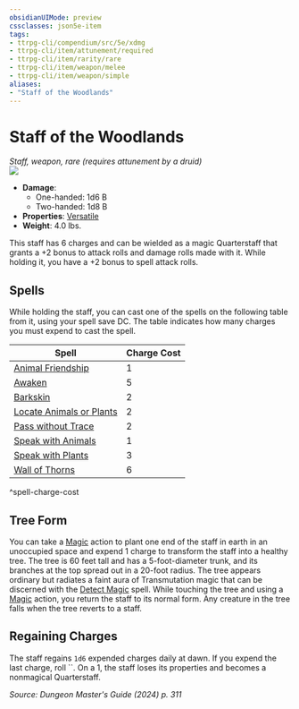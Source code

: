 ```yaml
---
obsidianUIMode: preview
cssclasses: json5e-item
tags:
- ttrpg-cli/compendium/src/5e/xdmg
- ttrpg-cli/item/attunement/required
- ttrpg-cli/item/rarity/rare
- ttrpg-cli/item/weapon/melee
- ttrpg-cli/item/weapon/simple
aliases: 
- "Staff of the Woodlands"
---
```

# Staff of the Woodlands
*Staff, weapon, rare (requires attunement by a druid)*  
![](3-Mechanics/CLI/items/img/staff-of-the-woodlands.webp#right)

- **Damage**:
  - One-handed: 1d6 B
  - Two-handed: 1d8 B
- **Properties**: [Versatile](3-Mechanics/CLI/rules/item-properties.md#Versatile)
- **Weight**: 4.0 lbs.

This staff has 6 charges and can be wielded as a magic Quarterstaff that grants a +2 bonus to attack rolls and damage rolls made with it. While holding it, you have a +2 bonus to spell attack rolls.

## Spells

While holding the staff, you can cast one of the spells on the following table from it, using your spell save DC. The table indicates how many charges you must expend to cast the spell.

| Spell | Charge Cost |
|-------|-------------|
| [Animal Friendship](3-Mechanics/CLI/spells/animal-friendship-xphb.md) | 1 |
| [Awaken](3-Mechanics/CLI/spells/awaken-xphb.md) | 5 |
| [Barkskin](3-Mechanics/CLI/spells/barkskin-xphb.md) | 2 |
| [Locate Animals or Plants](3-Mechanics/CLI/spells/locate-animals-or-plants-xphb.md) | 2 |
| [Pass without Trace](3-Mechanics/CLI/spells/pass-without-trace-xphb.md) | 2 |
| [Speak with Animals](3-Mechanics/CLI/spells/speak-with-animals-xphb.md) | 1 |
| [Speak with Plants](3-Mechanics/CLI/spells/speak-with-plants-xphb.md) | 3 |
| [Wall of Thorns](3-Mechanics/CLI/spells/wall-of-thorns-xphb.md) | 6 |
^spell-charge-cost

## Tree Form

You can take a [Magic](3-Mechanics/CLI/rules/actions.md#Magic) action to plant one end of the staff in earth in an unoccupied space and expend 1 charge to transform the staff into a healthy tree. The tree is 60 feet tall and has a 5-foot-diameter trunk, and its branches at the top spread out in a 20-foot radius. The tree appears ordinary but radiates a faint aura of Transmutation magic that can be discerned with the [Detect Magic](3-Mechanics/CLI/spells/detect-magic-xphb.md) spell. While touching the tree and using a [Magic](3-Mechanics/CLI/rules/actions.md#Magic) action, you return the staff to its normal form. Any creature in the tree falls when the tree reverts to a staff.

## Regaining Charges

The staff regains `1d6` expended charges daily at dawn. If you expend the last charge, roll ``. On a 1, the staff loses its properties and becomes a nonmagical Quarterstaff.

*Source: Dungeon Master's Guide (2024) p. 311*